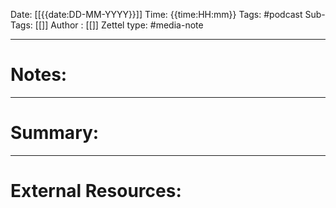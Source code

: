 Date: [[{{date:DD-MM-YYYY}}]]
Time: {{time:HH:mm}}
Tags: #podcast
Sub-Tags: [[]]
Author : [[]]
Zettel type: #media-note

---

# Notes:





---
# Summary:





---
# External Resources:
